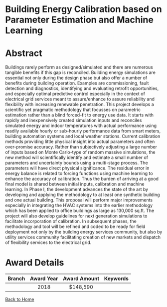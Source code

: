 
Building Energy Calibration based on Parameter Estimation and Machine Learning
==============================================================================

# Abstract


Buildings rarely perform as designed/simulated and there are numerous tangible benefits if this gap is reconciled. Building energy simulations are essential not only during the design phase but also offer a number of benefits during building operation. Examples are commissioning, fault detection and diagnostics, identifying and evaluating retrofit opportunities, and especially optimal predictive control especially in the context of electrical grid services meant to assure/enhance to assure reliability and flexibility with increasing renewable penetration. This project develops a scientific yet pragmatic methodology that focusses on parametric estimation rather than a blind forced-fit to energy use data. It starts with rapidly and inexpensively created simulation inputs and reconciles simulated energy and indoor temperatures with actual performance using readily available hourly or sub-hourly performance data from smart meters, building automation systems and local weather stations. Current calibration methods providing little physical insight into actual parameters and often over-promise accuracy. Rather than subjectively adjusting a large number of inputs based on Monte Carlo-type of random massive simulations, the new method will scientifically identify and estimate a small number of parameters and uncertainty bounds using a multi-stage process. The parameters will have direct physical significance. The residual error in energy balance is related to forcing functions using machine learning to enhance the accuracy of calibration. Thus the burden of arriving at a good final model is shared between initial inputs, calibration and machine learning. In Phase I, the development advances the state of the art by developing and applying the methodology to at least one synthetic building and one actual building. This proposal will perform major improvements especially in integrating the HVAC systems into the earlier methodology which has been applied to office buildings as large as 130,000 sq.ft. The project will also develop guidelines for next generation simulations to facilitate incorporation of calibration. In subsequent phases, the methodology and tool will be refined and coded to be ready for field deployment not only by the building energy services community, but also by utility services community facilitating creation of new markets and dispatch of flexibility services to the electrical grid.  

# Award Details

|Branch|Award Year|Award Amount|Keywords|
| :---: | :---: | :---: | :---: |
||2018|$148,590||
  
  


[Back to Home](https://github.com/chrischow/dod_sbir_awards/CC/#747)
